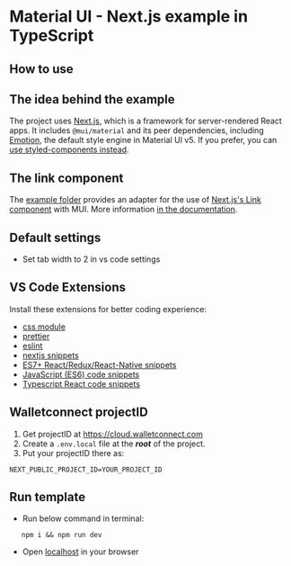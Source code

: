 # Material UI - Next.js example in TypeScript

## How to use

## The idea behind the example

The project uses [Next.js](https://github.com/vercel/next.js), which is a framework for server-rendered React apps.
It includes `@mui/material` and its peer dependencies, including [Emotion](https://emotion.sh/docs/introduction), the default style engine in Material UI v5. If you prefer, you can [use styled-components instead](https://mui.com/material-ui/guides/interoperability/#styled-components).

## The link component

The [example folder](https://github.com/mui/material-ui/tree/HEAD/examples/material-next-ts) provides an adapter for the use of [Next.js's Link component](https://nextjs.org/docs/api-reference/next/link) with MUI.
More information [in the documentation](https://mui.com/material-ui/guides/routing/#next-js).

## Default settings

- Set tab width to 2 in vs code settings

## VS Code Extensions

Install these extensions for better coding experience:

- [css module](https://marketplace.visualstudio.com/items?itemName=clinyong.vscode-css-modules)
- [prettier](https://marketplace.visualstudio.com/items?itemName=esbenp.prettier-vscode)
- [eslint](https://marketplace.visualstudio.com/items?itemName=dbaeumer.vscode-eslint)
- [nextjs snippets](https://marketplace.visualstudio.com/items?itemName=PulkitGangwar.nextjs-snippets)
- [ES7+ React/Redux/React-Native snippets](https://marketplace.visualstudio.com/items?itemName=dsznajder.es7-react-js-snippets)
- [JavaScript (ES6) code snippets](https://marketplace.visualstudio.com/items?itemName=xabikos.JavaScriptSnippets)
- [Typescript React code snippets](https://marketplace.visualstudio.com/items?itemName=infeng.vscode-react-typescript)

## Walletconnect projectID

1. Get projectID at <https://cloud.walletconnect.com>
2. Create a `.env.local` file at the _**root**_ of the project.
3. Put your projectID there as:

```env
NEXT_PUBLIC_PROJECT_ID=YOUR_PROJECT_ID
```

## Run template

- Run below command in terminal:

```terminal
   npm i && npm run dev
```

- Open [localhost](http://localhost:3000/) in your browser
